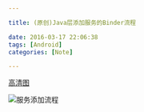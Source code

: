 ```yaml
---

title: (原创)Java层添加服务的Binder流程

date: 2016-03-17 22:06:38
tags: [Android]
categories: [Note]

---
```


[高清图](https://pan.baidu.com/s/1qXg2Fq0)


![服务添加流程](https://raw.githubusercontent.com/qrsforever/assets/master/Note/Android/AddService_Binder.jpg)

